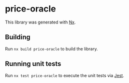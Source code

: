 # price-oracle

This library was generated with [Nx](https://nx.dev).

## Building

Run `nx build price-oracle` to build the library.

## Running unit tests

Run `nx test price-oracle` to execute the unit tests via [Jest](https://jestjs.io).
